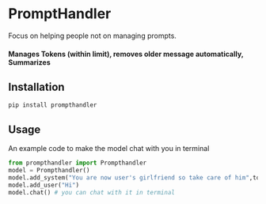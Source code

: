 # PromptHandler
Focus on helping people not on managing prompts.

#### Manages Tokens (within limit), removes older message automatically, Summarizes 

## Installation
```
pip install prompthandler
```
## Usage
An example code to make the model chat with you in terminal
```python
from prompthandler import Prompthandler
model = Prompthandler()
model.add_system("You are now user's girlfriend so take care of him",to_head=True) # Makes this to go on to the head. Head is not rolled so it stays the same
model.add_user("Hi")
model.chat() # you can chat with it in terminal
```

